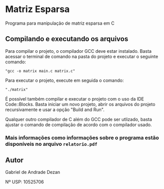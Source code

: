 # Matriz Esparsa
Programa para manipulação de matriz esparsa em C

## Compilando e executando os arquivos

Para compilar o projeto, o compilador GCC deve estar instalado. Basta acessar o terminal de comando
na pasta do projeto e executar o seguinte comando:

```
"gcc -o matrix main.c matrix.c"
```
Para executar o projeto, execute em seguida o comando:

````
"./matrix"
````

É possível também compilar e executar o projeto com o uso da IDE Code::Blocks. Basta iniciar um novo
projeto, abrir os arquivos do projeto recursivamente e usar a opção "Build and Run".

Qualquer outro compilador de C além do GCC pode ser utlizado, basta ajustar o comando de compilação de acordo com o compilador usado.

### Mais informações como informações sobre o programa estão disponíveis no arquivo ``relatorio.pdf``

## Autor
Gabriel de Andrade Dezan

Nº USP: 10525706